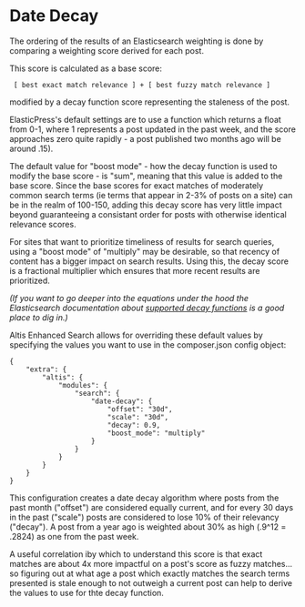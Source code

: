 # Date Decay

The ordering of the results of an Elasticsearch weighting is done by comparing a weighting score derived for each post.

This score is calculated as a base score:

```
 [ best exact match relevance ] + [ best fuzzy match relevance ]
```

modified by a decay function score representing the staleness of the post.

ElasticPress's default settings are to use a function which returns a float from 0-1, where 1 represents a post updated in the past week, and the score approaches zero quite rapidly - a post published two months ago will be around .15).

The default value for "boost mode" - how the decay function is used to modify the base score - is "sum", meaning that this value is added to the base score. Since the base scores for exact matches of moderately common search terms (ie terms that appear in 2-3% of posts on a site) can be in the realm of 100-150, adding this decay score has very little impact beyond guaranteeing a consistant order for posts with otherwise identical relevance scores.

For sites that want to prioritize timeliness of results for search queries, using a "boost mode" of "multiply" may be desirable, so that recency of content has a bigger impact on search results. Using this, the decay score is a fractional multiplier which ensures that more recent results are prioritized.

_(If you want to go deeper into the equations under the hood the Elasticsearch documentation about [supported decay functions](https://www.elastic.co/guide/en/elasticsearch/reference/7.7/query-dsl-function-score-query.html) is a good place to dig in.)_

Altis Enhanced Search allows for overriding these default values by specifying the values you want to use in the composer.json config object:

```
{
	"extra": {
		"altis": {
			"modules": {
				"search": {
					"date-decay": {
						"offset": "30d",
                        "scale": "30d",
                        "decay": 0.9,
                        "boost_mode": "multiply"
					}
				}
			}
		}
	}
}
```

This configuration creates a date decay algorithm where posts from the past month ("offset") are considered equally current, and for every 30 days in the past ("scale") posts are considered to lose 10% of their relevancy ("decay"). A post from a year ago is weighted about 30% as high (.9^12 = .2824) as one from the past week.

A useful correlation iby which to understand this score is that exact matches are about 4x more impactful on a post's score as fuzzy matches... so figuring out at what age a post which exactly matches the search terms presented is stale enough to not outweigh a current post can help to derive the values to use for thte decay function.
